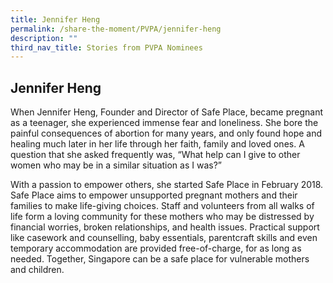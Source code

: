 ```yaml
---
title: Jennifer Heng
permalink: /share-the-moment/PVPA/jennifer-heng
description: ""
third_nav_title: Stories from PVPA Nominees
---
```

## Jennifer Heng

When Jennifer Heng, Founder and Director of Safe Place, became pregnant as a teenager, she experienced immense fear and loneliness. She bore the painful consequences of abortion for many years, and only found hope and healing much later in her life through her faith, family and loved ones. A question that she asked frequently was, “What help can I give to other women who may be in a similar situation as I was?”

With a passion to empower others, she started Safe Place in February 2018. Safe Place aims to empower unsupported pregnant mothers and their families to make life-giving choices. Staff and volunteers from all walks of life form a loving community for these mothers who may be distressed by financial worries, broken relationships, and health issues. Practical support like casework and counselling, baby essentials, parentcraft skills and even temporary accommodation are provided free-of-charge, for as long as needed. Together, Singapore can be a safe place for vulnerable mothers and children.

